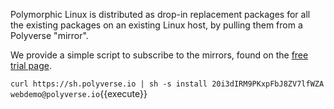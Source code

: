 Polymorphic Linux is distributed as drop-in replacement packages for all the existing packages on an existing Linux
host, by pulling them from a Polyverse "mirror".

We provide a simple script to subscribe to the mirrors, found on the
[free trial page](https://polyverse.io/polymorphic-linux-installation-guide/).

`curl https://sh.polyverse.io | sh -s install 20i3dIRM9PKxpFbJ8ZV7lfWZA webdemo@polyverse.io`{{execute}}